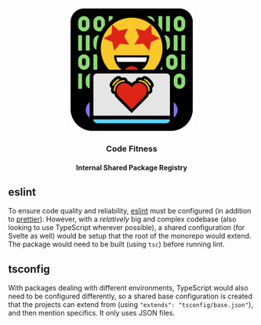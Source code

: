 <!-- PROJECT LOGO -->
<br />
<div align="center">
<p align="center">
  <img alt="Code Fitness logo" src="https://raw.githubusercontent.com/ineshbose/code-fitness/main/.github/logo.svg" height="250px">

  <h3 align="center">Code Fitness</h3>
  <h4 align="center">Internal Shared Package Registry</h4>

  <p align="center">
  </p>
</p>
</div>

## eslint

To ensure code quality and reliability, [eslint](https://eslint.org) must be configured (in addition to [prettier](https://prettier.io)). However, with a *relatively* big and complex codebase (also looking to use TypeScript wherever possible), a shared configuration (for Svelte as well) would be setup that the root of the monorepo would extend. The package would need to be built (using `tsc`) before running lint.

## tsconfig

With packages dealing with different environments, TypeScript would also need to be configured differently, so a shared base configuration is created that the projects can extend from (using `"extends": "tsconfig/base.json"`), and then mention specifics. It only uses JSON files.
